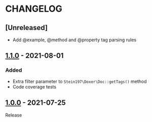 # CHANGELOG
## [Unreleased]
- Add @example, @method and @property tag parsing rules

## [1.1.0](../../compare/1.0.0...1.1.0) - 2021-08-01
### Added
- Extra filter parameter to `Stein197\Doxer\Doc::getTags()` method
- Code coverage tests

## [1.0.0](../../tree/1.0.0) - 2021-07-25
Release
